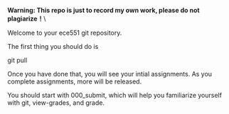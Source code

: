 **Warning: This repo is just to record my own work, please do not plagiarize！**\


Welcome to your ece551 git repository.

The first thing you should do is 

  git pull

Once you have done that, you will see your intial assignments. 
As you complete assignments, more will be released.

You should start with 000_submit, which will help you
familiarize yourself with git, view-grades, and grade.
